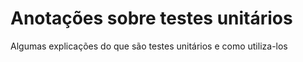 # Anotações sobre testes unitários

Algumas explicações do que são testes unitários e como utiliza-los